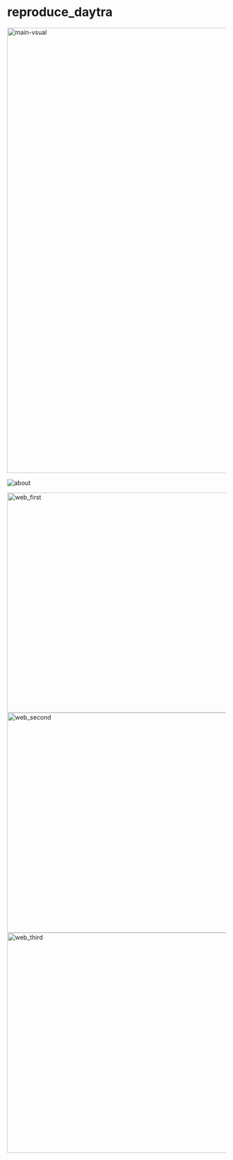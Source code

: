 # reproduce_daytra


<img width="1024" alt="main-vsual" src="https://user-images.githubusercontent.com/78302612/109628139-c0c5fe00-7b85-11eb-893f-17b8b96630bd.png">

![about](https://user-images.githubusercontent.com/78302612/109628270-e4894400-7b85-11eb-984d-912e7d117845.png)

<img width="506" alt="web_first" src="https://user-images.githubusercontent.com/78302612/109628293-ece17f00-7b85-11eb-920f-13d358b824bb.png">

<img width="506" alt="web_second" src="https://user-images.githubusercontent.com/78302612/109628302-f0750600-7b85-11eb-885b-ba1ab4d8d555.png">

<img width="506" alt="web_third" src="https://user-images.githubusercontent.com/78302612/109628315-f4088d00-7b85-11eb-8281-1078d388a98f.png">

